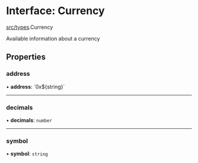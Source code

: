 # Interface: Currency

[src/types](../modules/src_types.md).Currency

Available information about a currency

## Properties

### address

• **address**: \`0x$\{string}\`

___

### decimals

• **decimals**: `number`

___

### symbol

• **symbol**: `string`
